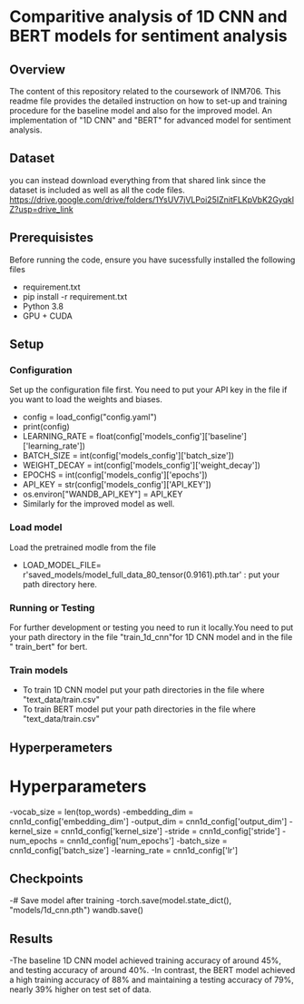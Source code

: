 # Comparitive analysis of 1D CNN and BERT models for sentiment analysis
## Overview 
The content of this repository related to the coursework of INM706. This readme file provides the detailed instruction on how to set-up and training procedure for the baseline model and also for the improved model. An implementation of "1D CNN"  and "BERT" for advanced model for sentiment analysis.
## Dataset 
you can instead download everything from that shared link since the dataset is included as well as all the code files.  
https://drive.google.com/drive/folders/1YsUV7jVLPoi25IZnitFLKpVbK2GyqklZ?usp=drive_link
## Prerequisistes
Before running the code, ensure you have sucessfully installed the following files
- requirement.txt
- pip install -r requirement.txt
- Python 3.8
- GPU + CUDA
## Setup
### Configuration 
Set up the configuration file first. You need to put your API key in the file if you want to load the weights and biases.
- config = load_config("config.yaml")
- print(config)
- LEARNING_RATE = float(config['models_config']['baseline']['learning_rate'])
- BATCH_SIZE = int(config['models_config']['batch_size'])
- WEIGHT_DECAY = int(config['models_config']['weight_decay'])
- EPOCHS = int(config['models_config']['epochs'])
- API_KEY = str(config['models_config']['API_KEY'])
- os.environ["WANDB_API_KEY"] = API_KEY
- Similarly for the improved model as well.
### Load model
Load the pretrained modle from the file 
- LOAD_MODEL_FILE= r'saved_models/model_full_data_80_tensor(0.9161).pth.tar' : put your path directory here.
### Running or Testing
For further development or testing you need to run it locally.You need to put your path directory in the file "train_1d_cnn"for 1D CNN model 
and in the file " train_bert" for bert.
### Train models
- To train 1D CNN model put your path directories in the file where "text_data/train.csv" 
- To train BERT model put your path directories in the file where "text_data/train.csv"
## Hyperperameters
# Hyperparameters
-vocab_size = len(top_words)
-embedding_dim = cnn1d_config['embedding_dim']
-output_dim = cnn1d_config['output_dim']
-kernel_size = cnn1d_config['kernel_size']
-stride = cnn1d_config['stride']
-num_epochs = cnn1d_config['num_epochs']
-batch_size = cnn1d_config['batch_size']
-learning_rate = cnn1d_config['lr']
## Checkpoints 
-# Save model after training
-torch.save(model.state_dict(), "models/1d_cnn.pth")
wandb.save()
## Results
-The baseline 1D CNN model achieved training accuracy of around 45%, and testing accuracy of around 40%.
-In contrast, the BERT model achieved a high training accuracy of 88% and maintaining a testing accuracy of 79%, nearly 39% higher on test set of data.


